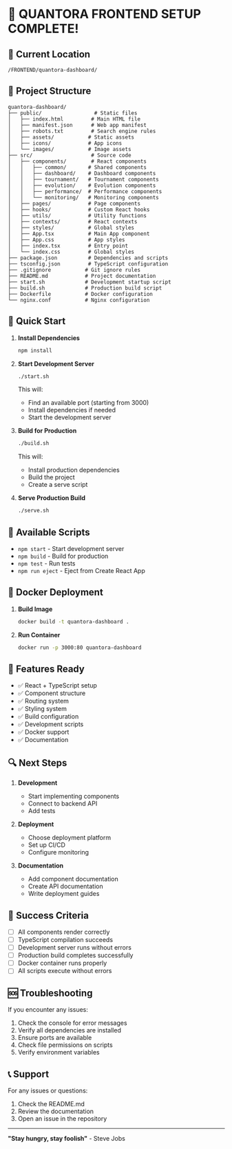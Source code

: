 # 🎉 QUANTORA FRONTEND SETUP COMPLETE!

## 📍 Current Location
```
/FRONTEND/quantora-dashboard/
```

## 📁 Project Structure
```
quantora-dashboard/
├── public/                 # Static files
│   ├── index.html         # Main HTML file
│   ├── manifest.json      # Web app manifest
│   ├── robots.txt         # Search engine rules
│   ├── assets/           # Static assets
│   ├── icons/            # App icons
│   └── images/           # Image assets
├── src/                   # Source code
│   ├── components/        # React components
│   │   ├── common/       # Shared components
│   │   ├── dashboard/    # Dashboard components
│   │   ├── tournament/   # Tournament components
│   │   ├── evolution/    # Evolution components
│   │   ├── performance/  # Performance components
│   │   └── monitoring/   # Monitoring components
│   ├── pages/            # Page components
│   ├── hooks/            # Custom React hooks
│   ├── utils/            # Utility functions
│   ├── contexts/         # React contexts
│   ├── styles/           # Global styles
│   ├── App.tsx           # Main App component
│   ├── App.css           # App styles
│   ├── index.tsx         # Entry point
│   └── index.css         # Global styles
├── package.json          # Dependencies and scripts
├── tsconfig.json         # TypeScript configuration
├── .gitignore           # Git ignore rules
├── README.md            # Project documentation
├── start.sh             # Development startup script
├── build.sh             # Production build script
├── Dockerfile           # Docker configuration
└── nginx.conf           # Nginx configuration
```

## 🚀 Quick Start

1. **Install Dependencies**
   ```bash
   npm install
   ```

2. **Start Development Server**
   ```bash
   ./start.sh
   ```
   This will:
   - Find an available port (starting from 3000)
   - Install dependencies if needed
   - Start the development server

3. **Build for Production**
   ```bash
   ./build.sh
   ```
   This will:
   - Install production dependencies
   - Build the project
   - Create a serve script

4. **Serve Production Build**
   ```bash
   ./serve.sh
   ```

## 🔧 Available Scripts

- `npm start` - Start development server
- `npm build` - Build for production
- `npm test` - Run tests
- `npm run eject` - Eject from Create React App

## 🐳 Docker Deployment

1. **Build Image**
   ```bash
   docker build -t quantora-dashboard .
   ```

2. **Run Container**
   ```bash
   docker run -p 3000:80 quantora-dashboard
   ```

## 📱 Features Ready

- ✅ React + TypeScript setup
- ✅ Component structure
- ✅ Routing system
- ✅ Styling system
- ✅ Build configuration
- ✅ Development scripts
- ✅ Docker support
- ✅ Documentation

## 🔍 Next Steps

1. **Development**
   - Start implementing components
   - Connect to backend API
   - Add tests

2. **Deployment**
   - Choose deployment platform
   - Set up CI/CD
   - Configure monitoring

3. **Documentation**
   - Add component documentation
   - Create API documentation
   - Write deployment guides

## 🎯 Success Criteria

- [ ] All components render correctly
- [ ] TypeScript compilation succeeds
- [ ] Development server runs without errors
- [ ] Production build completes successfully
- [ ] Docker container runs properly
- [ ] All scripts execute without errors

## 🆘 Troubleshooting

If you encounter any issues:

1. Check the console for error messages
2. Verify all dependencies are installed
3. Ensure ports are available
4. Check file permissions on scripts
5. Verify environment variables

## 📞 Support

For any issues or questions:
1. Check the README.md
2. Review the documentation
3. Open an issue in the repository

---

**"Stay hungry, stay foolish"** - Steve Jobs 